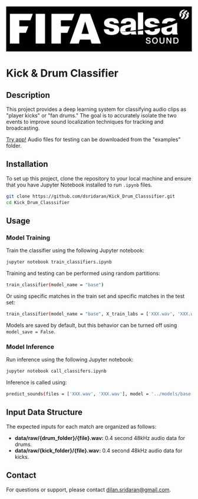 ![Logo](images/logo.png "Logo")

# Kick & Drum Classifier

## Description
This project provides a deep learning system for classifying audio clips as "player kicks" or "fan drums." The goal is to accurately isolate the two events to improve sound localization techniques for tracking and broadcasting.

[Try app!](https://kickdrumclassifier.streamlit.app/) Audio files for testing can be downloaded from the "examples" folder.

## Installation
To set up this project, clone the repository to your local machine and ensure that you have Jupyter Notebook installed to run `.ipynb` files.

```bash
git clone https://github.com/dsridaran/Kick_Drum_Classsifier.git
cd Kick_Drum_Classsifier
```

## Usage

### Model Training

Train the classifier using the following Jupyter notebook:

```bash
jupyter notebook train_classifiers.ipynb
```

Training and testing can be performed using random partitions:

```bash
train_classifier(model_name = "base")
```

Or using specific matches in the train set and specific matches in the test set:

```bash
train_classifier(model_name = "base", X_train_labs = ['XXX.wav', 'XXX.wav'])
```

Models are saved by default, but this behavior can be turned off using `model_save = False`.

### Model Inference

Run inference using the following Jupyter notebook:

```bash
jupyter notebook call_classifers.ipynb
```

Inference is called using:

```bash
predict_sounds(files = ['XXX.wav', 'XXX.wav'], model = '../models/base.keras')
```

## Input Data Structure

The expected inputs for each match are organized as follows:

- **data/raw/{drum_folder}/{file}.wav:** 0.4 second 48kHz audio data for drums.
- **data/raw/{kick_folder}/{file}.wav:** 0.4 second 48kHz audio data for kicks.

## Contact

For questions or support, please contact dilan.sridaran@gmail.com.
